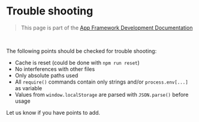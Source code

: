 # Trouble shooting

> This page is part of the [App Framework Development Documentation](../DEVELOPMENT.md)

<br />

The following points should be checked for trouble shooting:

- Cache is reset (could be done with `npm run reset`)
- No interferences with other files
- Only absolute paths used
- All `require()` commands contain only strings and/or `process.env[...]` as variable
- Values from `window.localStorage` are parsed with `JSON.parse()` before usage

Let us know if you have points to add.
